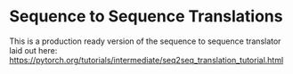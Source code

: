 # Sequence to Sequence Translations
This is a production ready version of the sequence to sequence translator
laid out here: https://pytorch.org/tutorials/intermediate/seq2seq_translation_tutorial.html